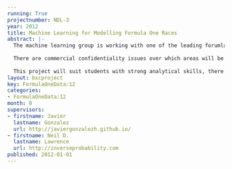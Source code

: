 ```yaml
---
running: True
projectnumber: NDL-3
year: 2012
title: Machine Learning for Modelling Formula One Races
abstract: |-
  The machine learning group is working with one of the leading forumla one teams in analysis of data generated in Formula One races with the aim of improving strategy. With this aim we are running one or more projects this year focussed on Formula One data. Formula one is a data intensive sport, information about the location of each team’s car during the race is provided to the teams. Optimization of pit stop strategy can make the difference between winning and loosing the race.
  
  There are commercial confidentiality issues over which areas will be studied, but interested students can discuss these areas directly with Professor Lawrence.
  
  This project will suit students with strong analytical skills, there will be a focus on linear algebra and probabilistic inference in the software.
layout: bscproject
key: FormulaOneData:12
categories:
- FormulaOneData:12
month: 0
supervisors:
- firstname: Javier
  lastname: Gonzalez
  url: http://javiergonzalezh.github.io/
- firstname: Neil D.
  lastname: Lawrence
  url: http://inverseprobability.com
published: 2012-01-01
---
```

